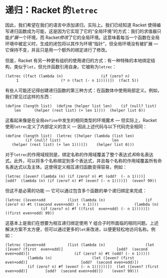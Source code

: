 # 递归：Racket 的`letrec`

因此，我们希望在我们的语言中添加递归，实际上。我们已经知道 Racket 使得编写递归函数成为可能，这是因为它实现了它的“全局环境”的方式：我们的求值器只能*扩展*一个环境，而 Racket*修改*了它的全局环境。这意味着每当一个函数在全局环境中被定义时，生成的闭包将以其作为环境“指针”，但全局环境没有被扩展 — 它保持不变，并且只是用一个额外的绑定进行了修改。

但是，Racket 有另一种更有组织的使用递归的方式：有一种特殊的本地绑定结构，类似于`let`，但允许函数引用自身。它被称为`letrec`：

```
(letrec ([fact (lambda (n)                 (if (zero? n)                   1                   (* n (fact (- n 1)))))])  (fact 5))
```

有些人可能还记得创建递归函数的第三种方式：在函数体中使用局部定义。例如，我们曾见过这样的东西：

```
(define (length list)  (define (helper list len)    (if (null? list)      len      (helper (rest list) (+ len 1))))  (helper list 0))
```

这看起来像是在全局`define`中发生的相同类型的环境魔术 — 但实际上，Racket 使用`letrec`定义了内部定义的含义 — 因此上述代码与以下代码完全相同：

```
(define (length list)  (letrec ([helper (lambda (list len)                     (if (null? list)                       len                       (helper (rest list) (+ len 1))))])    (helper list 0)))
```

对于`letrec`的作用域规则是，绑定名称的作用域覆盖了整个表达式*和*命名表达式。此外，可以将多个名称绑定到多个表达式，并且每个名称的作用域覆盖所有命名表达式以及主体。这使得定义相互递归函数变得容易，例如：

```
(letrec ([even? (lambda (n) (if (zero? n) #t (odd?  (- n 1))))]         [odd?  (lambda (n) (if (zero? n) #f (even? (- n 1))))])  (even? 99))
```

但这不是必需的功能 — 它可以通过包含多个函数的单个递归绑定来完成：

```
(letrec ([even+odd          (list (lambda (n)                  (if (zero? n) #t ((second even+odd) (- n 1))))                (lambda (n)                  (if (zero? n) #f ((first  even+odd) (- n 1)))))])  ((first even+odd) 99))
```

这基本上是我们在想要为相互递归绑定使用 Y 组合子时所面临的相同问题。上述解决方案不太方便，但可以通过更多的`let`来改进，以便更轻松地访问名称。例如：

```
(letrec ([even+odd          (list (lambda (n)                  (let ([even? (first  even+odd)]                        [odd?  (second even+odd)])                    (if (zero? n) #t (odd? (- n 1)))))                (lambda (n)                  (let ([even? (first  even+odd)]                        [odd?  (second even+odd)])                    (if (zero? n) #f (even? (- n 1))))))])  (let ([even? (first  even+odd)]        [odd?  (second even+odd)])    (even? 99)))
```
